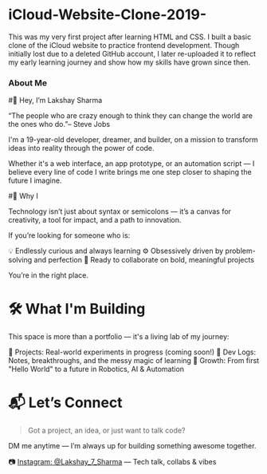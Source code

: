 # iCloud-Website-Clone-2019-
This was my very first project after learning HTML and CSS. I built a basic clone of the iCloud website to practice frontend development. Though initially lost due to a deleted GitHub account, I later re-uploaded it to reflect my early learning journey and show how my skills have grown since then.


### About Me 


#👋 Hey, I’m Lakshay Sharma

“The people who are crazy enough to think they can change the world are the ones who do.”– Steve Jobs

I'm a 19-year-old developer, dreamer, and builder, on a mission to transform ideas into reality through the power of code.

Whether it's a web interface, an app prototype, or an automation script — I believe every line of code I write brings me one step closer to shaping the future I imagine.

#🚀 Why I

Technology isn’t just about syntax or semicolons — it’s a canvas for creativity, a tool for impact, and a path to innovation.

If you’re looking for someone who is:

  💡 Endlessly curious and always learning
  ⚙ Obsessively driven by problem-solving and perfection
  🤝 Ready to collaborate on bold, meaningful projects

  You’re in the right place.

# 🛠 What I'm Building

This space is more than a portfolio — it's a living lab of my journey:

  🔗  Projects: Real-world experiments in progress (coming soon!)
  📓  Dev Logs: Notes, breakthroughs, and the messy magic of learning
  🌱  Growth: From first "Hello World" to a future in Robotics, AI & Automation

# 📬 Let’s Connect

> Got a project, an idea, or just want to talk code?

 DM me anytime  — I’m always up for building something awesome together.

📷 [Instagram: @Lakshay\_7\_Sharma](https://instagram.com/Lakshay_7_Sharma) — Tech talk, collabs & vibes
